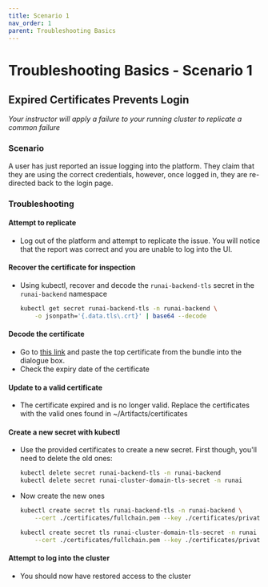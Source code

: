 ```yaml
---
title: Scenario 1
nav_order: 1
parent: Troubleshooting Basics
---
```


# Troubleshooting Basics - Scenario 1

## Expired Certificates Prevents Login

*Your instructor will apply a failure to your running cluster to replicate a common failure*

### Scenario

A user has just reported an issue logging into the platform. They claim that they are using the correct credentials, however, once logged in, they are re-directed back to the login page.

### Troubleshooting

#### Attempt to replicate

- Log out of the platform and attempt to replicate the issue. You will notice that the report was correct and you are unable to log into the UI.
   
#### Recover the certificate for inspection

- Using kubectl, recover and decode the `runai-backend-tls` secret in the `runai-backend` namespace

    ```bash
    kubectl get secret runai-backend-tls -n runai-backend \
        -o jsonpath='{.data.tls\.crt}' | base64 --decode
    ```

#### Decode the certificate

- Go to [this link](www.sslshopper.com/certificate-decoder.html) and paste the top certificate from the bundle into the dialogue box.
- Check the expiry date of the certificate

#### Update to a valid certificate

- The certificate expired and is no longer valid. Replace the certificates with the valid ones found in ~/Artifacts/certificates
  
#### Create a new secret with kubectl

- Use the provided certificates to create a new secret. First though, you'll need to delete the old ones:

    ```bash
    kubectl delete secret runai-backend-tls -n runai-backend
    kubectl delete secret runai-cluster-domain-tls-secret -n runai
    ```

- Now create the new ones

    ```bash
    kubectl create secret tls runai-backend-tls -n runai-backend \
        --cert ./certificates/fullchain.pem --key ./certificates/private.pem

    kubectl create secret tls runai-cluster-domain-tls-secret -n runai \
        --cert ./certificates/fullchain.pem --key ./certificates/private.pem
    ```

#### Attempt to log into the cluster

- You should now have restored access to the cluster
